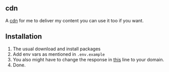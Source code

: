 ## cdn

A [cdn](https://cdn.shaheerahamed.me) for me to deliver my content you can use it too if you want.

## Installation

1. The usual download and install packages
2. Add env vars as mentioned in `.env.example`
3. You also might have to change the response in [this](https://github.com/spicybirsge/cdn/blob/main/index.js#L37) line to your domain. 
4. Done. 
